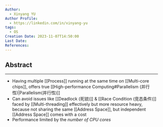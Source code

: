 ```yaml
---
Author:
  - Xinyang YU
Author Profile:
  - https://linkedin.com/in/xinyang-yu
tags:
  - OS
Creation Date: 2023-11-07T14:50:00
Last Date: 
References:
---
```

## Abstract
---
- Having multiple [[Process]] running at the same time on [[Multi-core chips]], offers true [[High-performance Computing#Parallelism (并行性)|Parallelism(并行性)]]
- Can avoid issues like [[Deadlock (死锁)]] & [[Race Condition (竞态条件)]] faced by [[Multi-threading]] effectively but more resource heavy, because not sharing the same [[Address Space]], but independent [[Address Space]] comes with a cost 
- Performance limited by the *number of CPU cores*